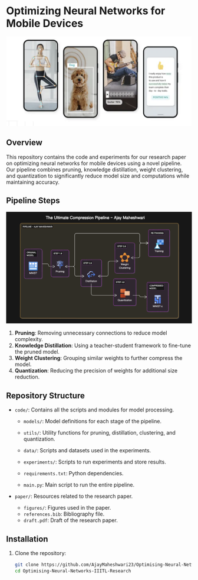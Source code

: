 # Optimizing Neural Networks for Mobile Devices

![alt text](/paper//figures/phone.jpg)


## Overview
This repository contains the code and experiments for our research paper on optimizing neural networks for mobile devices using a novel pipeline. Our pipeline combines pruning, knowledge distillation, weight clustering, and quantization to significantly reduce model size and computations while maintaining accuracy.

## Pipeline Steps

![alt text](/paper//figures/pipeline.jpg)

1. **Pruning**: Removing unnecessary connections to reduce model complexity.
2. **Knowledge Distillation**: Using a teacher-student framework to fine-tune the pruned model.
3. **Weight Clustering**: Grouping similar weights to further compress the model.
4. **Quantization**: Reducing the precision of weights for additional size reduction.

## Repository Structure
- `code/`: Contains all the scripts and modules for model processing.
  - `models/`: Model definitions for each stage of the pipeline.
  - `utils/`: Utility functions for pruning, distillation, clustering, and quantization.
  - `data/`: Scripts and datasets used in the experiments.

  - `experiments/`: Scripts to run experiments and store results.
  - `requirements.txt`: Python dependencies.
  - `main.py`: Main script to run the entire pipeline.

- `paper/`: Resources related to the research paper.
  - `figures/`: Figures used in the paper.
  - `references.bib`: Bibliography file.
  - `draft.pdf`: Draft of the research paper.

## Installation
1. Clone the repository:
   ```bash
   git clone https://github.com/AjayMaheshwari23/Optimising-Neural-Networks-IIITL-Research.git
   cd Optimising-Neural-Networks-IIITL-Research
